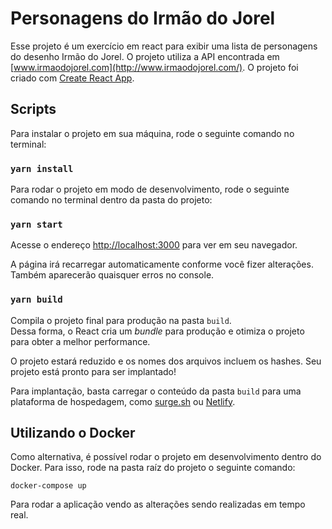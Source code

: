 # Personagens do Irmão do Jorel

Esse projeto é um exercício em react para exibir uma lista de personagens do desenho Irmão do Jorel. O projeto utiliza a API encontrada em [www.irmaodojorel.com](http://www.irmaodojorel.com/). O projeto foi criado com [Create React App](https://github.com/facebook/create-react-app).

## Scripts

Para instalar o projeto em sua máquina, rode o seguinte comando no terminal:

### `yarn install`

Para rodar o projeto em modo de desenvolvimento, rode o seguinte comando no terminal dentro da pasta do projeto:

### `yarn start`

Acesse o endereço [http://localhost:3000](http://localhost:3000) para ver em seu navegador.

A página irá recarregar automaticamente conforme você fizer alterações.\
Também aparecerão quaisquer erros no console.

### `yarn build`

Compila o projeto final para produção na pasta `build`.\
Dessa forma, o React cria um *bundle* para produção e otimiza o projeto para obter a melhor performance.

O projeto estará reduzido e os nomes dos arquivos incluem os hashes.
Seu projeto está pronto para ser implantado!

Para implantação, basta carregar o conteúdo da pasta `build` para uma plataforma de hospedagem, como [surge.sh](https://surge.sh/) ou [Netlify](https://www.netlify.com/).

## Utilizando o Docker

Como alternativa, é possível rodar o projeto em desenvolvimento dentro do Docker. Para isso, rode na pasta raíz do projeto o seguinte comando:

`docker-compose up`

Para rodar a aplicação vendo as alterações sendo realizadas em tempo real.
